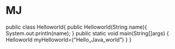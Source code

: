 # MJ
public class Helloworld{
public Helloworld(String name){
System.out.println(name);
}
public static void main(String[]args)
{
  Helloworld myHelloworld=("Hello_Java_world")
  }
  }
